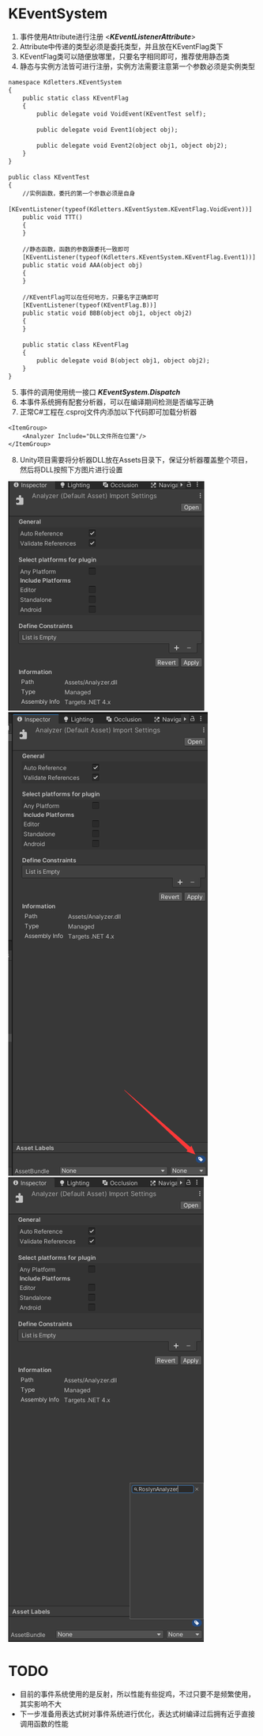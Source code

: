 ﻿# KEventSystem 

1. 事件使用Attribute进行注册 <***KEventListenerAttribute***>
2. Attribute中传递的类型必须是委托类型，并且放在KEventFlag类下
3. KEventFlag类可以随便放哪里，只要名字相同即可，推荐使用静态类
4. 静态与实例方法皆可进行注册，实例方法需要注意第一个参数必须是实例类型
````
namespace Kdletters.KEventSystem
{    
    public static class KEventFlag
    {
        public delegate void VoidEvent(KEventTest self);

        public delegate void Event1(object obj);

        public delegate void Event2(object obj1, object obj2);
    }
}

public class KEventTest
{
    //实例函数，委托的第一个参数必须是自身
    [KEventListener(typeof(Kdletters.KEventSystem.KEventFlag.VoidEvent))]
    public void TTT()
    {
    }

    //静态函数，函数的参数跟委托一致即可
    [KEventListener(typeof(Kdletters.KEventSystem.KEventFlag.Event1))]
    public static void AAA(object obj)
    {
    }

    //KEventFlag可以在任何地方，只要名字正确即可
    [KEventListener(typeof(KEventFlag.B))]
    public static void BBB(object obj1, object obj2)
    {
    }

    public static class KEventFlag
    {
        public delegate void B(object obj1, object obj2);
    }
}
````
5. 事件的调用使用统一接口 ***KEventSystem.Dispatch***
6. 本事件系统拥有配套分析器，可以在编译期间检测是否编写正确
7. 正常C#工程在.csproj文件内添加以下代码即可加载分析器
````
<ItemGroup>
    <Analyzer Include="DLL文件所在位置"/>
</ItemGroup>
````
8. Unity项目需要将分析器DLL放在Assets目录下，保证分析器覆盖整个项目，然后将DLL按照下方图片进行设置
   
![设置平台](Pictures/Picture01.png)
![添加标签](Pictures/Picture02.png)
![标签内容](Pictures/Picture03.png)

# TODO

* 目前的事件系统使用的是反射，所以性能有些捉鸡，不过只要不是频繁使用，其实影响不大
* 下一步准备用表达式树对事件系统进行优化，表达式树编译过后拥有近乎直接调用函数的性能